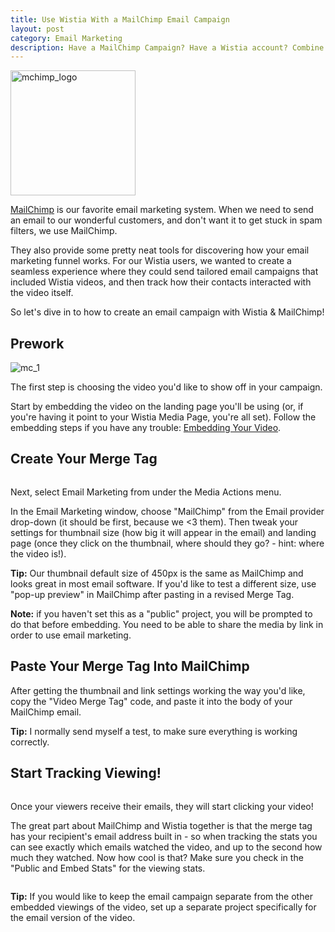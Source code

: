 ```yaml
---
title: Use Wistia With a MailChimp Email Campaign
layout: post
category: Email Marketing
description: Have a MailChimp Campaign? Have a Wistia account? Combine their powers for all sorts of awesome.
---
```


<div class="post_image intro_image float_right"><img src="http://embed.wistia.com/deliveries/79ba6d71f2de6aa71d02bcecaf2fe823ea09ec02.png" alt="mchimp_logo" width="200px" /></div>

[MailChimp](http://mailchimp.com) is our favorite email marketing system.  When we need to send an email to our wonderful customers, and don't want it to get stuck in spam filters, we use MailChimp.

They also provide some pretty neat tools for discovering how your email marketing funnel works.  For our Wistia users, we wanted to create a seamless experience where they could send tailored email campaigns that included Wistia videos, and then track how their contacts interacted with the video itself.

So let's dive in to how to create an email campaign with Wistia &amp; MailChimp!

## Prework

<div class="post_image float_right"><img src="http://embed.wistia.com/deliveries/037f60ea97dd566d4204a86bcf1efd5a76a71986.png" alt="mc_1" /></div>

The first step is choosing the video you'd like to show off in your campaign.

Start by embedding the video on the landing page you'll be using (or, if you're having it point to your Wistia Media Page, you're all set).  Follow the embedding steps if you have any trouble: [Embedding Your Video](/public_sharing.html).

## Create Your Merge Tag

<div class="post_image float_right"><img src="http://embed.wistia.com/deliveries/a9ea3abad60147a0d1b14f7e31296b34817d33ff.png" alt="" /></div>

Next, select <span class="code">Email Marketing</span> from under the Media Actions menu.

In the Email Marketing window, choose "MailChimp" from the Email provider drop-down (it should be first, because we &lt;3 them).  Then tweak your settings for thumbnail size (how big it will appear in the email) and landing page (once they click on the thumbnail, where should they go? - hint: where the video is!).

**Tip:** Our thumbnail default size of 450px is the same as MailChimp and looks great in most email software.  If you'd like to test a different size, use "pop-up preview" in MailChimp after pasting in a revised Merge Tag.

**Note:** if you haven't set this as a "public" project, you will be prompted to do that before embedding.  You need to be able to share the media by link in order to use email marketing.

## Paste Your Merge Tag Into MailChimp

<div class="post_image float_right"><img src="http://embed.wistia.com/deliveries/40571d43323b5683c89326dfdef60ea9e40b6e63.png" alt="" /></div>
After getting the thumbnail and link settings working the way you'd like, copy the "Video Merge Tag" code, and paste it into the body of your MailChimp email.

**Tip:** I normally send myself a test, to make sure everything is working correctly.

## Start Tracking Viewing!

<div class="post_image float_right"><img src="http://embed.wistia.com/deliveries/90a2b39b045a310c20ca4efe9016e0e15364f0fc.png" alt="" /></div>

Once your viewers receive their emails, they will start clicking your video!

The great part about MailChimp and Wistia together is that the merge tag has your recipient's email address built in - so when tracking the stats you can see exactly which emails watched the video, and up to the second how much they watched.  Now how cool is that? Make sure you check in the "Public and Embed Stats" for the viewing stats.

<div class="post_image center"><img src="http://embed.wistia.com/deliveries/3ba4d0fc4e006abdda10a46bd8ed061a07211b21.png" alt="" /></div>

**Tip:** If you would like to keep the email campaign separate from the other embedded viewings of the video, set up a separate project specifically for the email version of the video.

